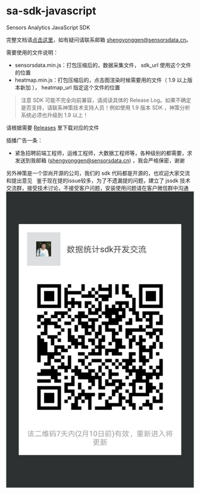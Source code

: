 # sa-sdk-javascript

Sensors Analytics JavaScript SDK

完整文档请[点击这里](http://www.sensorsdata.cn/manual/js_sdk.html)，如有疑问请联系邮箱 shengyonggen@sensorsdata.cn。

需要使用的文件说明：

* sensorsdata.min.js：打包压缩后的，数据采集文件， sdk_url 使用这个文件的位置   
* heatmap.min.js：打包压缩后的，点击图渲染时候需要用的文件（ 1.9 以上版本新加 ）， heatmap_url 指定这个文件的位置   

> 注意 SDK 可能不完全向前兼容，请阅读具体的 Release Log。如果不确定是否支持，请联系神策技术支持人员！例如使用 1.9 版本 SDK ，神策分析系统必须也升级到 1.9 以上！
 
请根据需要 [Releases](https://github.com/sensorsdata/sa-sdk-javascript/releases) 里下载对应的文件     

插播广告一条：
 * 紧急招聘前端工程师，运维工程师，大数据工程师等，各种级别的都需要，求发送到我邮箱 (shengyonggen@sensorsdata.cn) ，我会严格保密，谢谢

另外神策是一个崇尚开源的公司，我们的 sdk 代码都是开源的，也欢迎大家交流和提出意见   
鉴于现在提的issue较多，为了不遗漏提的问题，建立了 jssdk 技术交流群，接受技术讨论，不接受客户问题，安装使用问题请在客户微信群中沟通  
![](1161517641246_.pic.jpg)
